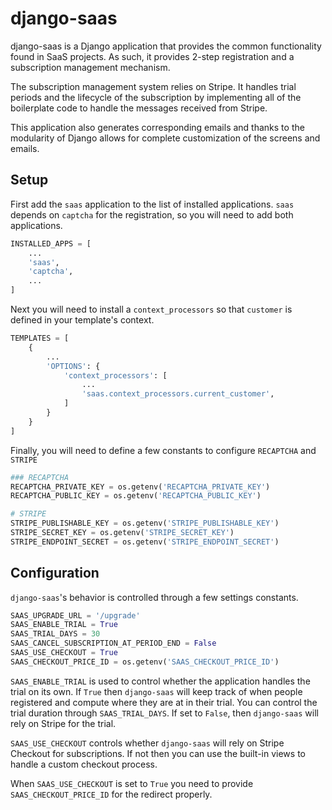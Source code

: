 # django-saas
 
django-saas is a Django application that provides the common functionality found in SaaS projects. As such, it provides 2-step registration and a subscription management mechanism.

The subscription management system relies on Stripe. It handles trial periods and the lifecycle of the subscription by implementing all of the boilerplate code to handle the messages received from Stripe.

This application also generates corresponding emails and thanks to the modularity of Django allows for complete customization of the screens and emails.

## Setup

First add the `saas` application to the list of installed applications. `saas` depends on `captcha` for the registration, so you will need to add both applications.

```python
INSTALLED_APPS = [
    ...
    'saas',
    'captcha',
    ...
]
```

Next you will need to install a `context_processors` so that `customer` is defined in your template's context.

```python
TEMPLATES = [
    {
        ...
        'OPTIONS': {
            'context_processors': [
                ...
                'saas.context_processors.current_customer',
            ]
        }
    }
]
```

Finally, you will need to define a few constants to configure `RECAPTCHA` and `STRIPE`
```python
### RECAPTCHA
RECAPTCHA_PRIVATE_KEY = os.getenv('RECAPTCHA_PRIVATE_KEY')
RECAPTCHA_PUBLIC_KEY = os.getenv('RECAPTCHA_PUBLIC_KEY')

# STRIPE
STRIPE_PUBLISHABLE_KEY = os.getenv('STRIPE_PUBLISHABLE_KEY')
STRIPE_SECRET_KEY = os.getenv('STRIPE_SECRET_KEY')
STRIPE_ENDPOINT_SECRET = os.getenv('STRIPE_ENDPOINT_SECRET')
```

## Configuration

`django-saas`'s behavior is controlled through a few settings constants. 

```python
SAAS_UPGRADE_URL = '/upgrade'
SAAS_ENABLE_TRIAL = True
SAAS_TRIAL_DAYS = 30
SAAS_CANCEL_SUBSCRIPTION_AT_PERIOD_END = False
SAAS_USE_CHECKOUT = True
SAAS_CHECKOUT_PRICE_ID = os.getenv('SAAS_CHECKOUT_PRICE_ID')
```

`SAAS_ENABLE_TRIAL` is used to control whether the application handles the trial on its own. If `True` then `django-saas` will keep track of when people registered and compute where they are at in their trial. You can control the trial duration through `SAAS_TRIAL_DAYS`. If set to `False`, then `django-saas` will rely on Stripe for the trial.

`SAAS_USE_CHECKOUT` controls whether `django-saas` will rely on Stripe Checkout for subscriptions. If not then you can use the built-in views to handle a custom checkout process.

When `SAAS_USE_CHECKOUT` is set to `True` you need to provide `SAAS_CHECKOUT_PRICE_ID` for the redirect properly.
